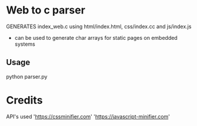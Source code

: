# Web to c parser #

GENERATES index_web.c using html/index.html, css/index.cc and js/index.js

* can be used to generate char arrays for static pages on embedded systems

## Usage ##
python parser.py

# Credits #
API's used
'https://cssminifier.com'
'https://javascript-minifier.com' 
